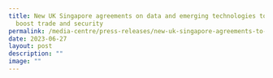 ```yaml
---
title: New UK Singapore agreements on data and emerging technologies to help
  boost trade and security
permalink: /media-centre/press-releases/new-uk-singapore-agreements-to-help-boost-trade-and-security/
date: 2023-06-27
layout: post
description: ""
image: ""
---
```

